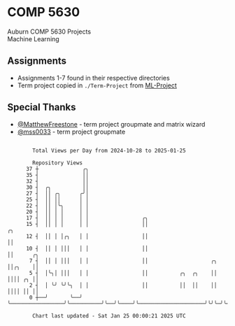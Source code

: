 # COMP 5630
Auburn COMP 5630 Projects  
Machine Learning

## Assignments
- Assignments 1-7 found in their respective directories
- Term project copied in `./Term-Project` from [ML-Project](https://github.com/wumphlett/ML-Project)

## Special Thanks
- [@MatthewFreestone](https://github.com/MatthewFreestone) - term project groupmate and matrix wizard
- [@mss0033](https://github.com/mss0033) - term project groupmate

```

        Total Views per Day from 2024-10-28 to 2025-01-25

        Repository Views
      37 ┼              ╭╮
      35 ┤              ││
      32 ┤              ││
      30 ┤  ╭╮          ││
      27 ┤  ││ ╭╮      ╭╯│
      25 ┤  ││ ││      │ │
      22 ┤  ││ │╰╮     │ │
      20 ┤  ││ │ │     │ │
      17 ┤  ││ │ │     │ │                 ╭╮
      15 ┤  ││ │ │     │ │                 ││                                           ╭╮
      12 ┤  ││ │ │╭╮   │ │                 ││                                           ││
      10 ┤  ││ │ │││   │ │                 ││                                           ││      ╭╮
       7 ┤  ││ │ │││   │ │                 ││                    ╭╮                     ││╭╮    ││
       5 ┤  │╰╮│ │││   │ │                 ││          ╭╮  ╭╮    ││                     ││││ ╭╮ ││
       2 ┤  │ ╰╯ ╰╯╰╮  │ │                 ││          ││  ││    ││                     ││││ ││ ││
       0 ┼──╯       ╰──╯ ╰─────────────────╯╰──────────╯╰──╯╰────╯╰─────────────────────╯╰╯╰─╯╰─╯╰─

        Chart last updated - Sat Jan 25 00:00:21 2025 UTC
        
```
